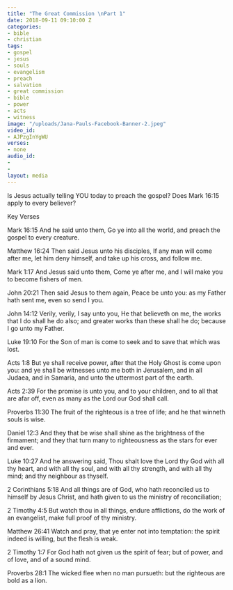 ```yaml
---
title: "The Great Commission \nPart 1"
date: 2018-09-11 09:10:00 Z
categories:
- bible
- christian
tags:
- gospel
- jesus
- souls
- evangelism
- preach
- salvation
- great commission
- bible
- power
- acts
- witness
image: "/uploads/Jana-Pauls-Facebook-Banner-2.jpeg"
video_id:
- AJPzgInYgWU
verses:
- none
audio_id:
- 
- 
layout: media
---
```


Is Jesus actually telling YOU today to preach the gospel? Does Mark 16:15 apply to every believer?

Key Verses

Mark 16:15 
And he said unto them, Go ye into all the world, and preach the gospel to every creature.

Matthew 16:24
Then said Jesus unto his disciples, If any man will come after me, let him deny himself, and take up his cross, and follow me.

Mark 1:17
And Jesus said unto them, Come ye after me, and I will make you to become fishers of men.

John 20:21
Then said Jesus to them again, Peace be unto you: as my Father hath sent me, even so send I you.

John 14:12
Verily, verily, I say unto you, He that believeth on me, the works that I do shall he do also; and greater works than these shall he do; because I go unto my Father.

Luke 19:10
For the Son of man is come to seek and to save that which was lost.

Acts 1:8
But ye shall receive power, after that the Holy Ghost is come upon you: and ye shall be witnesses unto me both in Jerusalem, and in all Judaea, and in Samaria, and unto the uttermost part of the earth.

Acts 2:39
For the promise is unto you, and to your children, and to all that are afar off, even as many as the Lord our God shall call.

Proverbs 11:30
The fruit of the righteous is a tree of life; and he that winneth souls is wise.

Daniel 12:3
And they that be wise shall shine as the brightness of the firmament; and they that turn many to righteousness as the stars for ever and ever.

Luke 10:27 
And he answering said, Thou shalt love the Lord thy God with all thy heart, and with all thy soul, and with all thy strength, and with all thy mind; and thy neighbour as thyself.

2 Corinthians 5:18
And all things are of God, who hath reconciled us to himself by Jesus Christ, and hath given to us the ministry of reconciliation;

2 Timothy 4:5
But watch thou in all things, endure afflictions, do the work of an evangelist, make full proof of thy ministry.

Matthew 26:41
Watch and pray, that ye enter not into temptation: the spirit indeed is willing, but the flesh is weak.

2 Timothy 1:7
For God hath not given us the spirit of fear; but of power, and of love, and of a sound mind.

Proverbs 28:1
The wicked flee when no man pursueth: but the righteous are bold as a lion.

